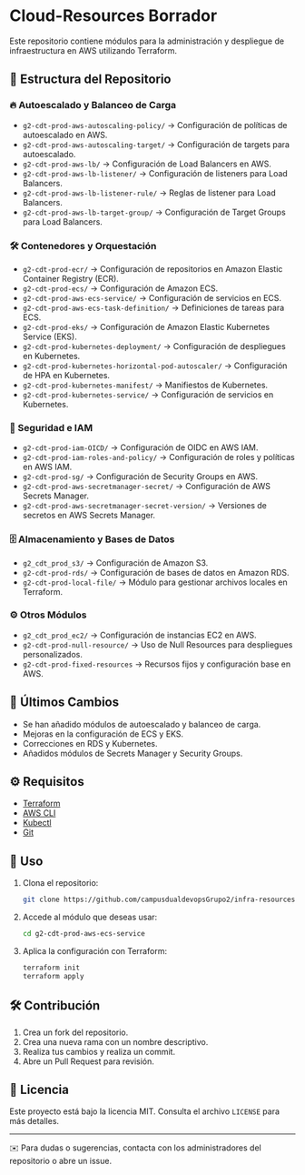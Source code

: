 # Cloud-Resources Borrador

Este repositorio contiene módulos para la administración y despliegue de infraestructura en AWS utilizando Terraform.

## 📂 Estructura del Repositorio

### 🔥 Autoescalado y Balanceo de Carga
- `g2-cdt-prod-aws-autoscaling-policy/` → Configuración de políticas de autoescalado en AWS.
- `g2-cdt-prod-aws-autoscaling-target/` → Configuración de targets para autoescalado.
- `g2-cdt-prod-aws-lb/` → Configuración de Load Balancers en AWS.
- `g2-cdt-prod-aws-lb-listener/` → Configuración de listeners para Load Balancers.
- `g2-cdt-prod-aws-lb-listener-rule/` → Reglas de listener para Load Balancers.
- `g2-cdt-prod-aws-lb-target-group/` → Configuración de Target Groups para Load Balancers.

### 🛠️ Contenedores y Orquestación
- `g2-cdt-prod-ecr/` → Configuración de repositorios en Amazon Elastic Container Registry (ECR).
- `g2-cdt-prod-ecs/` → Configuración de Amazon ECS.
- `g2-cdt-prod-aws-ecs-service/` → Configuración de servicios en ECS.
- `g2-cdt-prod-aws-ecs-task-definition/` → Definiciones de tareas para ECS.
- `g2-cdt-prod-eks/` → Configuración de Amazon Elastic Kubernetes Service (EKS).
- `g2-cdt-prod-kubernetes-deployment/` → Configuración de despliegues en Kubernetes.
- `g2-cdt-prod-kubernetes-horizontal-pod-autoscaler/` → Configuración de HPA en Kubernetes.
- `g2-cdt-prod-kubernetes-manifest/` → Manifiestos de Kubernetes.
- `g2-cdt-prod-kubernetes-service/` → Configuración de servicios en Kubernetes.

### 🔑 Seguridad e IAM
- `g2-cdt-prod-iam-OICD/` → Configuración de OIDC en AWS IAM.
- `g2-cdt-prod-iam-roles-and-policy/` → Configuración de roles y políticas en AWS IAM.
- `g2-cdt-prod-sg/` → Configuración de Security Groups en AWS.
- `g2-cdt-prod-aws-secretmanager-secret/` → Configuración de AWS Secrets Manager.
- `g2-cdt-prod-aws-secretmanager-secret-version/` → Versiones de secretos en AWS Secrets Manager.

### 🗄️ Almacenamiento y Bases de Datos
- `g2_cdt_prod_s3/` → Configuración de Amazon S3.
- `g2-cdt-prod-rds/` → Configuración de bases de datos en Amazon RDS.
- `g2-cdt-prod-local-file/` → Módulo para gestionar archivos locales en Terraform.

### ⚙️ Otros Módulos
- `g2_cdt_prod_ec2/` → Configuración de instancias EC2 en AWS.
- `g2-cdt-prod-null-resource/` → Uso de Null Resources para despliegues personalizados.
- `g2-cdt-prod-fixed-resources` → Recursos fijos y configuración base en AWS.

## 🚀 Últimos Cambios
- Se han añadido módulos de autoescalado y balanceo de carga.
- Mejoras en la configuración de ECS y EKS.
- Correcciones en RDS y Kubernetes.
- Añadidos módulos de Secrets Manager y Security Groups.

## ⚙️ Requisitos
- [Terraform](https://www.terraform.io/downloads)
- [AWS CLI](https://aws.amazon.com/cli/)
- [Kubectl](https://kubernetes.io/docs/tasks/tools/)
- [Git](https://git-scm.com/downloads)

## 📖 Uso
1. Clona el repositorio:
   ```bash
   git clone https://github.com/campusdualdevopsGrupo2/infra-resources.git
   ```
2. Accede al módulo que deseas usar:
   ```bash
   cd g2-cdt-prod-aws-ecs-service
   ```
3. Aplica la configuración con Terraform:
   ```bash
   terraform init
   terraform apply
   ```

## 🛠 Contribución
1. Crea un fork del repositorio.
2. Crea una nueva rama con un nombre descriptivo.
3. Realiza tus cambios y realiza un commit.
4. Abre un Pull Request para revisión.

## 📜 Licencia
Este proyecto está bajo la licencia MIT. Consulta el archivo `LICENSE` para más detalles.

---
✉️ Para dudas o sugerencias, contacta con los administradores del repositorio o abre un issue.


